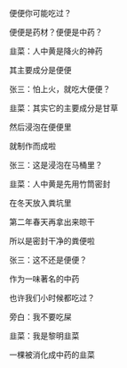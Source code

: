 便便你可能吃过？

便便是药材？便便是中药？



韭菜：人中黄是降火的神药

其主要成分是便便

张三：怕上火，就吃大便便？

韭菜：其实它的主要成分是甘草

然后浸泡在便便里

就制作而成啦

张三：这是浸泡在马桶里？

韭菜：人中黄是先用竹筒密封

在冬天放入粪坑里

第二年春天再拿出来晾干

所以是密封干净的粪便啦

张三：这不还是便便？

作为一味著名的中药

也许我们小时候都吃过？

旁白：我不要吃屎

韭菜：我是黎明韭菜

一棵被消化成中药的韭菜